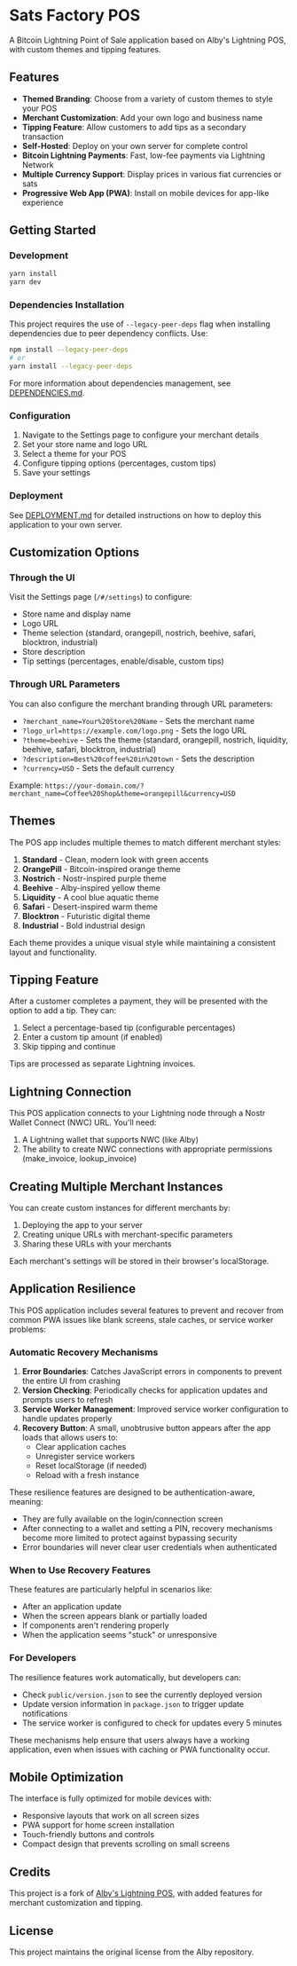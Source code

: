 # Sats Factory POS

A Bitcoin Lightning Point of Sale application based on Alby's Lightning POS, with custom themes and tipping features.

## Features

- **Themed Branding**: Choose from a variety of custom themes to style your POS
- **Merchant Customization**: Add your own logo and business name
- **Tipping Feature**: Allow customers to add tips as a secondary transaction
- **Self-Hosted**: Deploy on your own server for complete control
- **Bitcoin Lightning Payments**: Fast, low-fee payments via Lightning Network
- **Multiple Currency Support**: Display prices in various fiat currencies or sats
- **Progressive Web App (PWA)**: Install on mobile devices for app-like experience

## Getting Started

### Development

```bash
yarn install
yarn dev
```

### Dependencies Installation

This project requires the use of `--legacy-peer-deps` flag when installing dependencies due to peer dependency conflicts. Use:

```bash
npm install --legacy-peer-deps
# or 
yarn install --legacy-peer-deps
```

For more information about dependencies management, see [DEPENDENCIES.md](DEPENDENCIES.md).

### Configuration

1. Navigate to the Settings page to configure your merchant details
2. Set your store name and logo URL
3. Select a theme for your POS
4. Configure tipping options (percentages, custom tips)
5. Save your settings

### Deployment

See [DEPLOYMENT.md](DEPLOYMENT.md) for detailed instructions on how to deploy this application to your own server.

## Customization Options

### Through the UI

Visit the Settings page (`/#/settings`) to configure:
- Store name and display name
- Logo URL
- Theme selection (standard, orangepill, nostrich, beehive, safari, blocktron, industrial)
- Store description
- Tip settings (percentages, enable/disable, custom tips)

### Through URL Parameters

You can also configure the merchant branding through URL parameters:
- `?merchant_name=Your%20Store%20Name` - Sets the merchant name
- `?logo_url=https://example.com/logo.png` - Sets the logo URL
- `?theme=beehive` - Sets the theme (standard, orangepill, nostrich, liquidity, beehive, safari, blocktron, industrial)
- `?description=Best%20coffee%20in%20town` - Sets the description
- `?currency=USD` - Sets the default currency

Example: `https://your-domain.com/?merchant_name=Coffee%20Shop&theme=orangepill&currency=USD`

## Themes

The POS app includes multiple themes to match different merchant styles:

1. **Standard** - Clean, modern look with green accents
2. **OrangePill** - Bitcoin-inspired orange theme
3. **Nostrich** - Nostr-inspired purple theme
4. **Beehive** - Alby-inspired yellow theme
5. **Liquidity** - A cool blue aquatic theme
6. **Safari** - Desert-inspired warm theme
7. **Blocktron** - Futuristic digital theme
8. **Industrial** - Bold industrial design

Each theme provides a unique visual style while maintaining a consistent layout and functionality.

## Tipping Feature

After a customer completes a payment, they will be presented with the option to add a tip. They can:
1. Select a percentage-based tip (configurable percentages)
2. Enter a custom tip amount (if enabled)
3. Skip tipping and continue

Tips are processed as separate Lightning invoices.

## Lightning Connection

This POS application connects to your Lightning node through a Nostr Wallet Connect (NWC) URL. You'll need:

1. A Lightning wallet that supports NWC (like Alby)
2. The ability to create NWC connections with appropriate permissions (make_invoice, lookup_invoice)

## Creating Multiple Merchant Instances

You can create custom instances for different merchants by:

1. Deploying the app to your server
2. Creating unique URLs with merchant-specific parameters
3. Sharing these URLs with your merchants

Each merchant's settings will be stored in their browser's localStorage.

## Application Resilience

This POS application includes several features to prevent and recover from common PWA issues like blank screens, stale caches, or service worker problems:

### Automatic Recovery Mechanisms

1. **Error Boundaries**: Catches JavaScript errors in components to prevent the entire UI from crashing
2. **Version Checking**: Periodically checks for application updates and prompts users to refresh
3. **Service Worker Management**: Improved service worker configuration to handle updates properly
4. **Recovery Button**: A small, unobtrusive button appears after the app loads that allows users to:
   - Clear application caches
   - Unregister service workers
   - Reset localStorage (if needed)
   - Reload with a fresh instance

These resilience features are designed to be authentication-aware, meaning:
- They are fully available on the login/connection screen
- After connecting to a wallet and setting a PIN, recovery mechanisms become more limited to protect against bypassing security
- Error boundaries will never clear user credentials when authenticated

### When to Use Recovery Features

These features are particularly helpful in scenarios like:

- After an application update
- When the screen appears blank or partially loaded
- If components aren't rendering properly
- When the application seems "stuck" or unresponsive

### For Developers

The resilience features work automatically, but developers can:

- Check `public/version.json` to see the currently deployed version
- Update version information in `package.json` to trigger update notifications
- The service worker is configured to check for updates every 5 minutes

These mechanisms help ensure that users always have a working application, even when issues with caching or PWA functionality occur.

## Mobile Optimization

The interface is fully optimized for mobile devices with:

- Responsive layouts that work on all screen sizes
- PWA support for home screen installation
- Touch-friendly buttons and controls
- Compact design that prevents scrolling on small screens

## Credits

This project is a fork of [Alby's Lightning POS](https://github.com/getAlby/pos), with added features for merchant customization and tipping.

## License

This project maintains the original license from the Alby repository.
